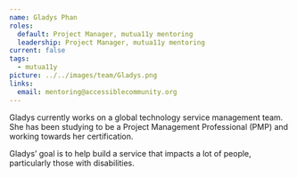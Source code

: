 ```yaml
---
name: Gladys Phan
roles:
  default: Project Manager, mutua11y mentoring
  leadership: Project Manager, mutua11y mentoring
current: false
tags:
  - mutua11y
picture: ../../images/team/Gladys.png
links:
  email: mentoring@accessiblecommunity.org
---
```


Gladys currently works on a global technology service management team. She has been studying to be a Project Management Professional (PMP) and working towards her certification.

Gladys’ goal is to help build a service that impacts a lot of people, particularly those with disabilities.
